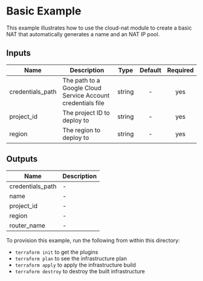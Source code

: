 # Basic Example

This example illustrates how to use the cloud-nat module to create a basic NAT that automatically generates a name and an NAT IP pool.

[^]: (autogen_docs_start)

## Inputs

| Name | Description | Type | Default | Required |
|------|-------------|:----:|:-----:|:-----:|
| credentials\_path | The path to a Google Cloud Service Account credentials file | string | - | yes |
| project\_id | The project ID to deploy to | string | - | yes |
| region | The region to deploy to | string | - | yes |

## Outputs

| Name | Description |
|------|-------------|
| credentials\_path | - |
| name | - |
| project\_id | - |
| region | - |
| router\_name | - |

[^]: (autogen_docs_end)

To provision this example, run the following from within this directory:

- `terraform init` to get the plugins
- `terraform plan` to see the infrastructure plan
- `terraform apply` to apply the infrastructure build
- `terraform destroy` to destroy the built infrastructure
